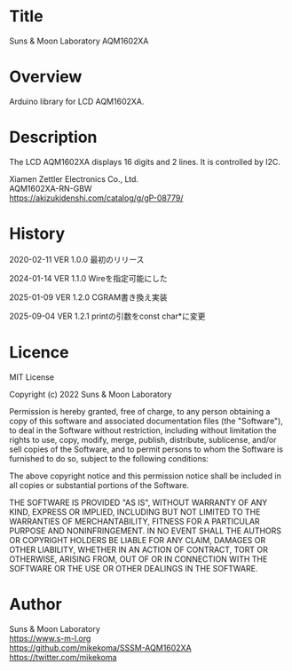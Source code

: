 # Title

Suns & Moon Laboratory AQM1602XA


# Overview

Arduino library for LCD AQM1602XA.


# Description

The LCD AQM1602XA displays 16 digits and 2 lines. It is controlled by I2C.

Xiamen Zettler Electronics Co., Ltd.  
AQM1602XA-RN-GBW  
https://akizukidenshi.com/catalog/g/gP-08779/


# History

2020-02-11 VER 1.0.0
最初のリリース

2024-01-14 VER 1.1.0
Wireを指定可能にした

2025-01-09 VER 1.2.0
CGRAM書き換え実装

2025-09-04 VER 1.2.1
printの引数をconst char*に変更

# Licence

MIT License

Copyright (c) 2022 Suns & Moon Laboratory

Permission is hereby granted, free of charge, to any person obtaining a copy
of this software and associated documentation files (the "Software"), to deal
in the Software without restriction, including without limitation the rights
to use, copy, modify, merge, publish, distribute, sublicense, and/or sell
copies of the Software, and to permit persons to whom the Software is
furnished to do so, subject to the following conditions:

The above copyright notice and this permission notice shall be included in all
copies or substantial portions of the Software.

THE SOFTWARE IS PROVIDED "AS IS", WITHOUT WARRANTY OF ANY KIND, EXPRESS OR
IMPLIED, INCLUDING BUT NOT LIMITED TO THE WARRANTIES OF MERCHANTABILITY,
FITNESS FOR A PARTICULAR PURPOSE AND NONINFRINGEMENT. IN NO EVENT SHALL THE
AUTHORS OR COPYRIGHT HOLDERS BE LIABLE FOR ANY CLAIM, DAMAGES OR OTHER
LIABILITY, WHETHER IN AN ACTION OF CONTRACT, TORT OR OTHERWISE, ARISING FROM,
OUT OF OR IN CONNECTION WITH THE SOFTWARE OR THE USE OR OTHER DEALINGS IN THE
SOFTWARE.


# Author

Suns & Moon Laboratory  
https://www.s-m-l.org  
https://github.com/mikekoma/SSSM-AQM1602XA  
https://twitter.com/mikekoma  
